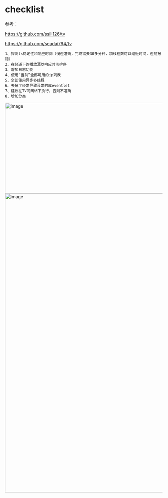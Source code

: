 # checklist
参考：

https://github.com/ssili126/tv

https://github.com/seadai794/tv

```
1、探测ts稳定性和响应时间（慢但准确，完成需要30多分钟，加线程数可以缩短时间，但易报错）
2、在频道下的播放源以响应时间排序
3、增加日志功能
4、使用“当前”全部可用的ip列表
5、全部使用异步多线程
6、去掉了经常导致异常的库eventlet
7、建议在TV同网络下执行，否则不准确
8、增加分类
```
<img width="738" height="288" alt="image" src="https://github.com/user-attachments/assets/fd4bf98a-f718-4f24-92ac-51dc39a382f5" />
<img width="1912" height="954" alt="image" src="https://github.com/user-attachments/assets/91cd6e65-1053-48db-9081-79828ef42923" />
